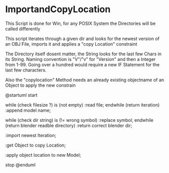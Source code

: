 # ImportandCopyLocation
This Script is done for Win, for any POSIX System the Directories will be called differently

This script iterates through a given dir and looks for the newest version of an OBJ File, imports it and applies a "copy Location" constraint

The Directory itself dosent matter, the String looks for the last few Chars in its String. Naming convention is "V"/"v" for "Version" and then a Integer from 1-99.
Going over a hundred would require a new IF Statement for the last few characters.

Also the "copylocation" Method needs an already existing objectname of an Object to apply the new constrain

@startuml
start

while (check filesize ?) is (not empty)
  :read file;
endwhile (return iteration)
:append model name;

while (check dir string) is (!= wrong symbol)
  :replace symbol;
endwhile (return blender readble directory)
:return correct blender dir;

:import newest Iteration;

:get Object to copy Location;

:apply object location to new Model;

stop
@enduml
